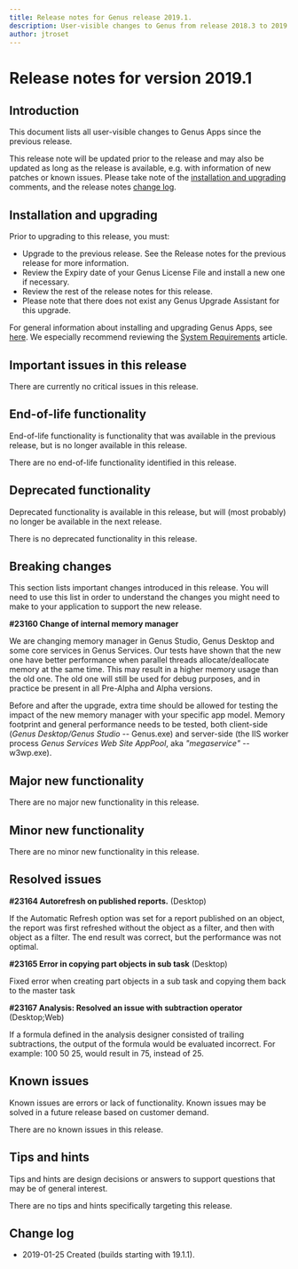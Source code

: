 ```yaml
---
title: Release notes for Genus release 2019.1.
description: User-visible changes to Genus from release 2018.3 to 2019.1.
author: jtroset
---
```

# Release notes for version 2019.1

## Introduction

This document lists all user-visible changes to Genus Apps since the previous release.
 
This release note will be updated prior to the release and may also be updated as long as the release is available, e.g. with information of new patches or known issues. Please take note of the [installation and upgrading](#installation-and-upgrading) comments, and the release notes [change log](#change-log).

## Installation and upgrading
 
Prior to upgrading to this release, you must:
* Upgrade to the previous release. See the Release notes for the previous release for more information.
* Review the Expiry date of your Genus License File and install a new one if necessary.
* Review the rest of the release notes for this release.
* Please note that there does not exist any Genus Upgrade Assistant for this upgrade.
 
For general information about installing and upgrading Genus Apps, see [here](../installation-and-configuration/index.md). We especially recommend reviewing the [System Requirements](../installation-and-configuration/system-requirements.md) article.

## Important issues in this release

There are currently no critical issues in this release.

<!--rntype01-start INSTALLATION / UPGRADE. DO NOT CHANGE THESE TAGS. ANY CHANGES BELOW WILL BE OVERWRITTEN.-->

<!--rntype01-end   INSTALLATION / UPGRADE. DO NOT CHANGE THESE TAGS. ANY CHANGES ABOVE WILL BE OVERWRITTEN.-->
<!-- release note type 2 is missing. That's ok.-->

## End-of-life functionality

End-of-life functionality is functionality that was available in the previous release, but is no longer available in this release.
<!--rntype03-start END-OF-LIFE. DO NOT CHANGE THESE TAGS. ANY CHANGES BELOW WILL BE OVERWRITTEN.-->
There are no end-of-life functionality identified in this release.
<!--rntype03-end   END-OF-LIFE. DO NOT CHANGE THESE TAGS. ANY CHANGES ABOVE WILL BE OVERWRITTEN.-->
## Deprecated functionality

Deprecated functionality is available in this release, but will (most probably) no longer be available in the next release.
<!--rntype04-start DEPRECATED. DO NOT CHANGE THESE TAGS. ANY CHANGES BELOW WILL BE OVERWRITTEN.-->
There is no deprecated functionality in this release.
<!--rntype04-end   DEPRECATED. DO NOT CHANGE THESE TAGS. ANY CHANGES ABOVE WILL BE OVERWRITTEN.-->
## Breaking changes

This section lists important changes introduced in this release. You will need to use this list in order to understand the changes you might need to make to your application to support the new release.
<!--rntype05-start BREAKING. DO NOT CHANGE THESE TAGS. ANY CHANGES BELOW WILL BE OVERWRITTEN.-->
<!--ID f1eeb70e-0169-4998-bed9-ccb1dcee1c1d -->
**#23160 Change of internal memory manager**

We are changing memory manager in Genus Studio, Genus Desktop and some core services in Genus Services. Our tests have shown that the new one have better performance when parallel threads allocate/deallocate memory at the same time. This may result in a higher memory usage than the old one. The old one will still be used for debug purposes, and in practice be present in all Pre-Alpha and Alpha versions.

Before and after the upgrade, extra time should be allowed for testing the impact of the new memory manager with your specific app model. Memory footprint and general performance needs to be tested, both client-side (*Genus Desktop/Genus Studio* -- Genus.exe) and server-side (the IIS worker process *Genus Services Web Site AppPool*, aka *"megaservice"* -- w3wp.exe).

<!--rntype05-end   BREAKING. DO NOT CHANGE THESE TAGS. ANY CHANGES ABOVE WILL BE OVERWRITTEN.-->
## Major new functionality
<!--rntype06-start MAJOR. DO NOT CHANGE THESE TAGS. ANY CHANGES BELOW WILL BE OVERWRITTEN.-->
There are no major new functionality in this release.
<!--rntype06-end   MAJOR. DO NOT CHANGE THESE TAGS. ANY CHANGES ABOVE WILL BE OVERWRITTEN.-->
## Minor new functionality
<!--rntype07-start MINOR. DO NOT CHANGE THESE TAGS. ANY CHANGES BELOW WILL BE OVERWRITTEN.-->
There are no minor new functionality in this release.
<!--rntype07-end   MINOR. DO NOT CHANGE THESE TAGS. ANY CHANGES ABOVE WILL BE OVERWRITTEN.-->
## Resolved issues
<!--rntype08-start RESOLVED ISSUES. DO NOT CHANGE THESE TAGS. ANY CHANGES BELOW WILL BE OVERWRITTEN.-->
<!--ID cbcdfa7d-7e6c-4c34-9f3e-ed1e70d514a0 -->
**#23164 Autorefresh on published reports.** (Desktop)

If the Automatic Refresh option was set for a report published on an object, the report was first refreshed without the object as a filter, and then with object as a filter. The end result was correct, but the performance was not optimal.

<!--ID 8560fbc4-48e7-48ab-aee8-9bf7362a0fc4 -->
**#23165 Error in copying part objects in sub task** (Desktop)

Fixed error when creating part objects in a sub task and copying them back to the master task

<!--ID 21eaf2b1-108a-4344-8be5-9db4dcd46a99 -->
**#23167 Analysis: Resolved an issue with subtraction operator** (Desktop;Web)

If a formula defined in the analysis designer consisted of trailing subtractions, the output of the formula would be evaluated incorrect. For example: 100  50  25, would result in 75, instead of 25.

<!--rntype08-end   RESOLVED ISSUES. DO NOT CHANGE THESE TAGS. ANY CHANGES ABOVE WILL BE OVERWRITTEN.-->
## Known issues

Known issues are errors or lack of functionality. Known issues may be solved in a future release based on customer demand.
<!--rntype09-start KNOWN ISSUES. DO NOT CHANGE THESE TAGS. ANY CHANGES BELOW WILL BE OVERWRITTEN.-->
There are no known issues in this release.
<!--rntype09-end   KNOWN ISSUES. DO NOT CHANGE THESE TAGS. ANY CHANGES ABOVE WILL BE OVERWRITTEN.-->
## Tips and hints

Tips and hints are design decisions or answers to support questions that may be of general interest.
 
There are no tips and hints specifically targeting this release.

## Change log
* 2019-01-25 Created (builds starting with 19.1.1).
<!--changelog CHANGELOG. DO NOT CHANGE THIS TAG. ANY CHANGES BELOW WILL BE DELETED.-->
